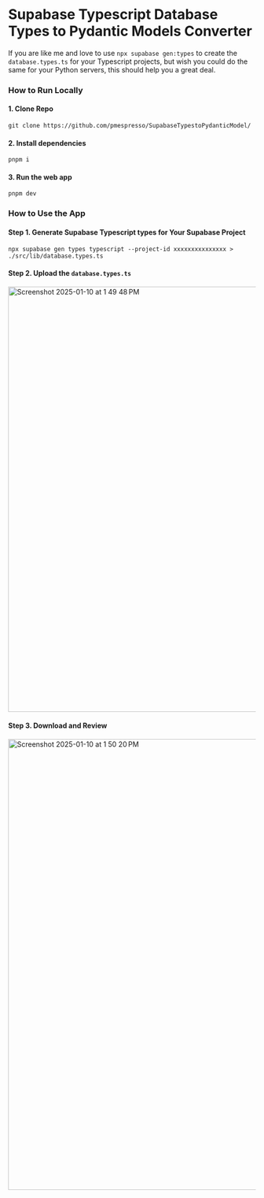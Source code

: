 # Supabase Typescript Database Types to Pydantic Models Converter

If you are like me and love to use `npx supabase gen:types` to create the `database.types.ts` for your Typescript projects, but wish you could do the same for your Python servers, this should help you a great deal.


### How to Run Locally

#### 1. Clone Repo
```
git clone https://github.com/pmespresso/SupabaseTypestoPydanticModel/
```

#### 2. Install dependencies
```
pnpm i
```

#### 3. Run the web app
````
pnpm dev
````


### How to Use the App

#### Step 1. Generate Supabase Typescript types for Your Supabase Project
```
npx supabase gen types typescript --project-id xxxxxxxxxxxxxxx > ./src/lib/database.types.ts
```

#### Step 2. Upload the `database.types.ts`

<img width="864" alt="Screenshot 2025-01-10 at 1 49 48 PM" src="https://github.com/user-attachments/assets/b834102f-8db1-4c2d-ae93-9390fef9cb3f" />

#### Step 3. Download and Review
<img width="916" alt="Screenshot 2025-01-10 at 1 50 20 PM" src="https://github.com/user-attachments/assets/e78cbf05-699b-43f4-9460-e2cd44f575f9" />

